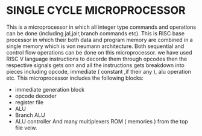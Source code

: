 # SINGLE CYCLE MICROPROCESSOR
This is a microprocessor in which all integer 
type commands and operations can be done 
(including jal,jalr,branch commands etc). 
This is RISC base processor in which their both data
and program memory are combined in a single
memory which is von neumann architecture. Both 
sequential and control flow operations can be 
done on this microprocessor. we have used RISC V
language instructions to decorde them through opcodes
then the respective signals gets onn and all the 
instructions gets breakdown into pieces including 
opcode, immediate ( constant ,if their any ),
alu operation etc. This microprocessor includes the following blocks:
- immediate generation block 
- opcode decoder 
- register file
- ALU 
- Branch ALU 
- ALU controller 
And many multiplexers ROM ( memories ) from the top file veiw.